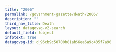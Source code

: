 ```yaml
---
title: "2006"
permalink: /government-gazette/death/2006/
description: ""
third_nav_title: Death
layout: datagovsg-v2-search
default_field: Subject
infotext: true
datagovsg-id: d_96cb9c50700b81ab56ea6a9c435f7a90
---
```

